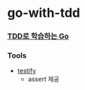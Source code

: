 # go-with-tdd

### [TDD로 학습하는 Go](https://github.com/quii/learn-go-with-tests)


### Tools

 * [testify](https://github.com/stretchr/testify)
    * assert 제공 